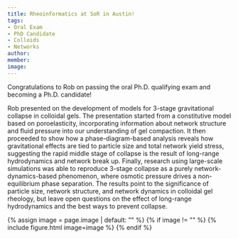 ```yaml
---
title: Rheoinformatics at SoR in Austin!
tags: 
- Oral Exam
- PhD Candidate
- Colloids
- Networks
author: 
member: 
image: 
---
```


Congratulations to Rob on passing the oral Ph.D. qualifying exam and becoming a Ph.D. candidate!

Rob presented on the development of models for 3-stage gravitational collapse in colloidal gels. The presentation started from a constitutive model based on poroelasticity, incorporating information about network structure and fluid pressure into our understanding of gel compaction. It then proceeded to show how a phase-diagram-based analysis reveals how gravitational effects are tied to particle size and total network yield stress, suggesting the rapid middle stage of collapse is the result of long-range hydrodynamics and network break up. Finally, research using large-scale simulations was able to reproduce 3-stage collapse as a purely network-dynamics-based phenomenon, where osmotic pressure drives a non-equilibrium phase separation. The results point to the significance of particle size, network structure, and network dynamics in colloidal gel rheology, but leave open questions on the effect of long-range hydrodynamics and the best ways to prevent collapse.




{% assign image = page.image | default: "" %}
{% if image != "" %}
  {% include figure.html
    image=image
  %}
{% endif %}
